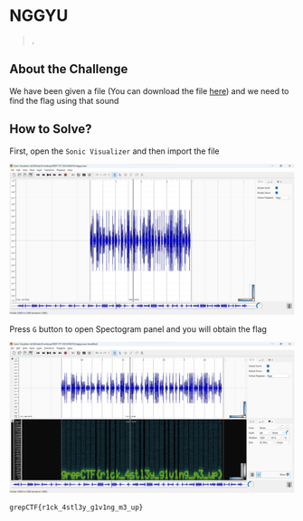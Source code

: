 # NGGYU
> .

## About the Challenge
We have been given a file (You can download the file [here](nggyu.wav)) and we need to find the flag using that sound

## How to Solve?
First, open the `Sonic Visualizer` and then import the file

![sonic](images/sonic.png)

Press `G` button to open Spectogram panel and you will obtain the flag

![flag](images/flag.png)

```
grepCTF{r1ck_4stl3y_g1v1ng_m3_up}
```